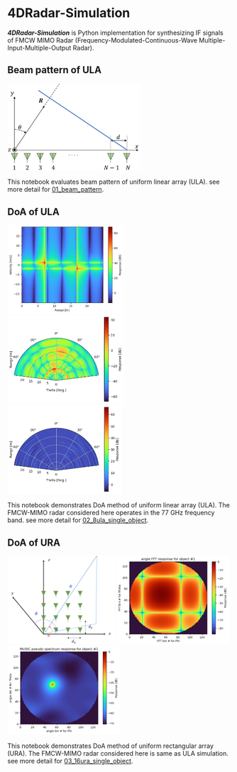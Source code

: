 # 4DRadar-Simulation
***4DRadar-Simulation*** is Python implementation for synthesizing IF signals of FMCW MIMO Radar
(Frequency-Modulated-Continuous-Wave Multiple-Input-Multiple-Output Radar).

## Beam pattern of ULA
<img src="./images/01_coordinate_system_of_ULA.svg" width="300" style="background-color: white;">

This notebook evaluates beam pattern of uniform linear array (ULA).
see more detail for [01_beam_pattern](./Python/01_beam_pattern.ipynb).

## DoA of ULA
<img src="images/02_range_doppler_map.png" height="200">
<img src="images/02_range_azimuth_map_bf.png" height="200">
<img src="images/02_range_azimuth_map_MUSIC.png" height="200">

This notebook demonstrates DoA method of uniform linear array (ULA).
The FMCW-MIMO radar considered here operates in the 77 GHz frequency band.
see more detail for [02_8ula_single_object](Python/02_8ula_single_object.ipynb).

## DoA of URA
<img src="images/03_coordinate_system_of_URA.svg" height="200" style="background-color: white;">
<img src="images/03_angle_spectrum_bf.png" height="200">
<img src="images/03_angle_spectrum_MUSIC.png" height="200">

This notebook demonstrates DoA method of uniform rectangular array (URA).
The FMCW-MIMO radar considered here is same as ULA simulation.
see more detail for [03_16ura_single_object](Python/03_16ura_single_object.ipynb).
